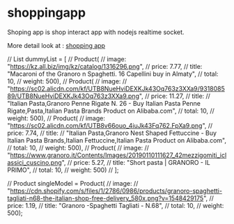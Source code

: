 # shoppingapp

Shoping app is shop interact app with nodejs realtime socket.

More detail look at : [shopping app](https://medium.com/hardwareandro/real-time-flutter-app-shoppi-flutter-mobile-c8b2cc51555c)

// List<Product> dummyList = [
// Product(
// image: "https://kz.all.biz/img/kz/catalog/1316296.png",
// price: 7.77,
// title: "Macaroni of the Granoro n Spaghetti. 16 Capellini buy in Almaty",
// total: 10,
// weight: 500),
// Product(
// image:
// "https://sc02.alicdn.com/kf/UTB8NueHviDEXKJk43Oq763z3XXa9/931808589/UTB8NueHviDEXKJk43Oq763z3XXa9.png",
// price: 11.27,
// title:
// "Italian Pasta,Granoro Penne Rigate N. 26 - Buy Italian Pasta Penne Rigate,Pasta,Italian Pasta Brands Product on Alibaba.com",
// total: 10,
// weight: 500),
// Product(
// image: "https://sc02.alicdn.com/kf/UTB8v66ouo_4iuJk43Fq762.FpXa9.png",
// price: 7.74,
// title:
// "Italian Pasta,Granoro Nest Shaped Fettuccine - Buy Italian Pasta Brands,Italian Fettuccine,Italian Pasta Product on Alibaba.com",
// total: 10,
// weight: 500),
// Product(
// image:
// "https://www.granoro.it/Contents/Images/20190110111627_42mezzigomiti_iclassici_cuscino.png",
// price: 5.27,
// title: "Short pasta | GRANORO - IL PRIMO",
// total: 10,
// weight: 500)
// ];

// Product singleModel = Product(
// image:
// "https://cdn.shopify.com/s/files/1/2786/0986/products/granoro-spaghetti-tagliati-n68-the-italian-shop-free-delivery_580x.png?v=1548429175",
// price: 1.19,
// title: "Granoro -Spaghetti Tagliati - N.68",
// total: 10,
// weight: 500);
